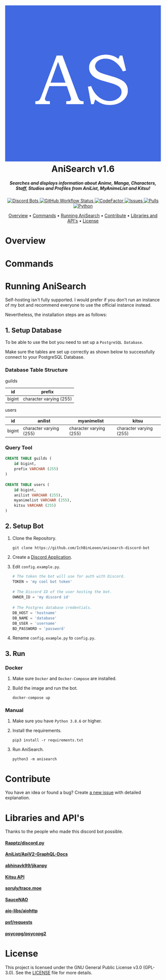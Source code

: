 <h1 align="center">
  <br>
    <img src="assets/anisearch-logo.png" alt="AniSearch Banner Image">
  <br>
    AniSearch v1.6
  <br>
</h1>

<h5 align="center">Searches and displays information about Anime, Manga, Characters, Staff, Studios and Profiles from AniList, MyAnimeList and Kitsu!</h5>

<p align="center">
  <a href="https://top.gg/bot/737236600878137363">
    <img src="https://top.gg/api/widget/status/737236600878137363.svg" alt="Discord Bots">
  </a>
  <a href="https://github.com/IchBinLeoon/anisearch-discord-bot/actions">
    <img src="https://img.shields.io/github/workflow/status/IchBinLeoon/anisearch-discord-bot/CodeQL" alt="GitHub Workflow Status">
  </a>
  <a href="https://www.codefactor.io/repository/github/ichbinleoon/anisearch-discord-bot">
    <img src="https://www.codefactor.io/repository/github/ichbinleoon/anisearch-discord-bot/badge" alt="CodeFactor">
  </a>
  <a href="https://github.com/IchBinLeoon/anisearch-discord-bot/issues">
    <img src="https://img.shields.io/github/issues/IchBinLeoon/anisearch-discord-bot" alt="Issues">
  </a>
  <a href="https://github.com/IchBinLeoon/anisearch-discord-bot/issues">
    <img src="https://img.shields.io/github/issues-pr/IchBinLeoon/anisearch-discord-bot" alt="Pulls">
  </a>
  <a href="https://www.python.org/">
    <img src="https://img.shields.io/badge/python-3.8.6-blue" alt="Python">
  </a>
</p>

<p align="center">
  <a href="#Overview">Overview</a>
  •
  <a href="#Commands">Commands</a>
  •
  <a href="#Running AniSearch">Running AniSearch</a>
  •
  <a href="#Contribute">Contribute</a>
  •
  <a href="#Libraries and API's">Libraries and API's</a>
  •
  <a href="#License">License</a>
</p>

# Overview

# Commands

# Running AniSearch
Self-hosting isn't fully supported. I would prefer if you don't run an instance of my bot and recommend everyone to use the official instance instead.  

Nevertheless, the installation steps are as follows:  

## 1. Setup Database
To be able to use the bot you need to set up a `PostgreSQL Database`. 

Make sure the tables are set up correctly as shown below to successfully connect to your PostgreSQL Database.

### Database Table Structure

guilds

| id | prefix |
|--------------|--------------|
| bigint | character varying (255) |

users

| id | anilist | myanimelist | kitsu |
|--------------|--------------|--------------|--------------|
| bigint | character varying (255) | character varying (255) | character varying (255) |

### Query Tool

```sql
CREATE TABLE guilds (
    id bigint, 
    prefix VARCHAR (255)
)

CREATE TABLE users (
    id bigint, 
    anilist VARCHAR (255), 
    myanimelist VARCHAR (255), 
    kitsu VARCHAR (255)
)
```

## 2. Setup Bot
1. Clone the Repository.    

    ```
    git clone https://github.com/IchBinLeoon/anisearch-discord-bot
    ```
   
2. Create a [Discord Application](https://discord.com/developers/applications).

3. Edit `config.example.py`.   

    ```py
    # The token the bot will use for auth with Discord.
    TOKEN = 'my cool bot token'
    
    # The Discord ID of the user hosting the bot.
    OWNER_ID = 'my discord id'
    
    # The Postgres database credentials.
    DB_HOST = 'hostname'
    DB_NAME = 'database'
    DB_USER = 'username'
    BD_PASSWORD = 'password'
    ```
    
4. Rename `config.example.py` to `config.py`.

## 3. Run
### Docker
1. Make sure `Docker` and `Docker-Compose` are installed.

2. Build the image and run the bot.
    
    ```
    docker-compose up
    ```

### Manual
1. Make sure you have `Python 3.8.6` or higher.

2. Install the requirements.
        
    ```
    pip3 install -r requirements.txt
    ```
    
3. Run AniSearch.

    ```
    python3 -m anisearch
    ```

# Contribute
You have an idea or found a bug? Create [a new issue](https://github.com/IchBinLeoon/anisearch-discord-bot/issues) with detailed explanation.

# Libraries and API's
Thanks to the people who made this discord bot possible.  
#### [Rapptz/discord.py](https://github.com/Rapptz/discord.py)  
#### [AniList/ApiV2-GraphQL-Docs](https://github.com/AniList/ApiV2-GraphQL-Docs)  
#### [abhinavk99/jikanpy](https://github.com/abhinavk99/jikanpy)  
#### [Kitsu API](https://kitsu.docs.apiary.io/#)  
#### [soruly/trace.moe](https://github.com/soruly/trace.moe)  
#### [SauceNAO](https://saucenao.com)  
#### [aio-libs/aiohttp](https://github.com/aio-libs/aiohttp)  
#### [psf/requests](https://github.com/psf/requests)  
#### [psycopg/psycopg2](https://github.com/psycopg/psycopg2)  

# License
This project is licensed under the GNU General Public License v3.0 (GPL-3.0). See the [LICENSE](https://github.com/IchBinLeoon/anisearch-discord-bot/blob/master/LICENSE) file for more details.
